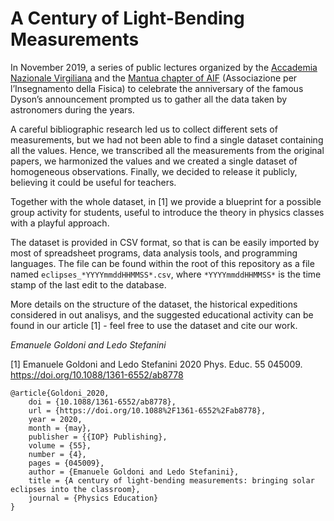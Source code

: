 # A Century of Light-Bending Measurements

In November 2019, a series of public lectures organized by the [Accademia Nazionale Virgiliana](http://www.accademianazionalevirgiliana.org/) and the [Mantua chapter of AIF](http://www.aifmantova.it/) (Associazione per l’Insegnamento della Fisica) to celebrate the anniversary of the famous Dyson’s announcement prompted us to gather all the data taken by astronomers during the years.

A careful bibliographic research led us to collect different sets of measurements, but we had not been able to find a single dataset containing all the values. Hence, we transcribed all the measurements from the original papers, we harmonized the values and we created a single dataset of homogeneous observations. Finally, we decided to release it publicly, believing it could be useful for teachers.

Together with the whole dataset, in [1] we provide a blueprint for a possible group activity for students, useful to introduce the theory in physics classes with a playful approach.

The dataset is provided in CSV format, so that is can be easily imported by most of spreadsheet programs, data analysis tools, and programming languages. The file can be found within the root of this repository as a file named `eclipses_*YYYYmmddHHMMSS*.csv`, where `*YYYYmmddHHMMSS*` is the time stamp of the last edit to the database.

More details on the structure of the dataset, the historical expeditions considered in out analisys, and the suggested educational activity can be found in our article [1] - feel free to use the dataset and cite our work.

_Emanuele Goldoni and Ledo Stefanini_

[1] Emanuele Goldoni and Ledo Stefanini 2020 Phys. Educ. 55 045009. https://doi.org/10.1088/1361-6552/ab8778

```
@article{Goldoni_2020,
	doi = {10.1088/1361-6552/ab8778},
	url = {https://doi.org/10.1088%2F1361-6552%2Fab8778},
	year = 2020,
	month = {may},
	publisher = {{IOP} Publishing},
	volume = {55},
	number = {4},
	pages = {045009},
	author = {Emanuele Goldoni and Ledo Stefanini},
	title = {A century of light-bending measurements: bringing solar eclipses into the classroom},
	journal = {Physics Education}
}
```
